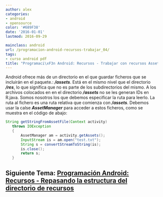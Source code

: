 ```yaml
---
author: alex
categories:
- android
- opensource
color: '#689F38'
date: '2016-01-01'
lastmod: 2016-09-29

mainclass: android
url: /programacion-android-recursos-trabajar_04/
tags:
- curso android pdf
title: "Programaci\xF3n Android: Recursos - Trabajar con recursos Assets"
---
```


Android ofrece más de un directorio en el que guardar ficheros que se incluirán en el paquete.: ***/assets***. Está en el mismo nivel que el directorio ***/res***, lo que significa que no es parte de los subdirectorios del mismo. A los archivos colocados en en el directorio ***/assets*** no se les generan IDs en R.java. Somos nosotros los que debemos especificar la ruta para leerlo. La ruta al fichero es una ruta relativa que comienza con ***/assets***. Debemos usar la calse ***AssetManager*** para acceder a estos ficheros, como se muestra en el código de abajo:

<!--more--><!--ad-->

```java
String getStringFromAssetFile(Context activity)
   throws IOException
   {
       AssetManager am = activity.getAssets();
       InputStream is = am.open("test.txt");
       String s = convertStreamToString(is);
       is.close();
       return s;
   }
```

## Siguiente Tema: [Programación Android: Recursos - Repasando la estructura del directorio de recursos][1]


 [1]: https://elbauldelprogramador.com/programacion-android-recursos-repasando/
